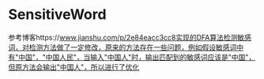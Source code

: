 # SensitiveWord
参考博客https://www.jianshu.com/p/2e84eacc3cc8实现的DFA算法检测敏感词，对检测方法做了一定修改，原来的方法存在一些问题，例如假设敏感词中有"中国"，"中国人民"，当输入"中国人"时，输出匹配到的敏感词应该是"中国"，但原方法会输出"中国人"，所以进行了优化
